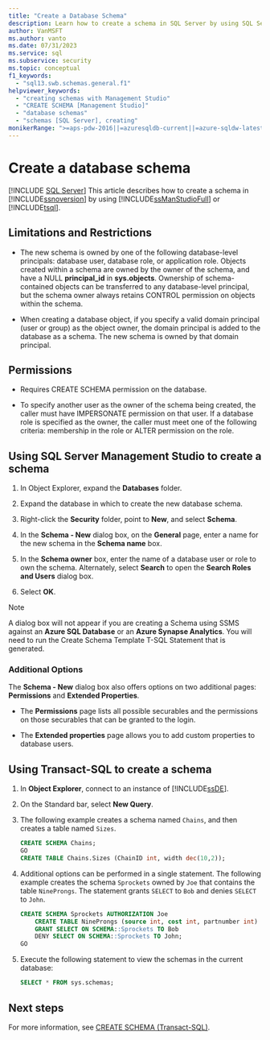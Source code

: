 ```yaml
---
title: "Create a Database Schema"
description: Learn how to create a schema in SQL Server by using SQL Server Management Studio or Transact-SQL, including limitations and restrictions.
author: VanMSFT
ms.author: vanto
ms.date: 07/31/2023
ms.service: sql
ms.subservice: security
ms.topic: conceptual
f1_keywords:
  - "sql13.swb.schemas.general.f1"
helpviewer_keywords:
  - "creating schemas with Management Studio"
  - "CREATE SCHEMA [Management Studio]"
  - "database schemas"
  - "schemas [SQL Server], creating"
monikerRange: ">=aps-pdw-2016||=azuresqldb-current||=azure-sqldw-latest||>=sql-server-2016||>=sql-server-linux-2017||=azuresqldb-mi-current"
---
```

# Create a database schema

[!INCLUDE [SQL Server](../../../includes/applies-to-version/sql-asdb-asdbmi-asa-pdw.md)]
  This article describes how to create a schema in [!INCLUDE[ssnoversion](../../../includes/ssnoversion-md.md)] by using [!INCLUDE[ssManStudioFull](../../../includes/ssmanstudiofull-md.md)] or [!INCLUDE[tsql](../../../includes/tsql-md.md)].
  
## <a name="Restrictions"></a> Limitations and Restrictions  
  
- The new schema is owned by one of the following database-level principals: database user, database role, or application role. Objects created within a schema are owned by the owner of the schema, and have a NULL **principal_id** in **sys.objects**. Ownership of schema-contained objects can be transferred to any database-level principal, but the schema owner always retains CONTROL permission on objects within the schema.  
  
- When creating a database object, if you specify a valid domain principal (user or group) as the object owner, the domain principal is added to the database as a schema. The new schema is owned by that domain principal.  
  
## <a name="Permissions"></a> Permissions  
  
- Requires CREATE SCHEMA permission on the database.  
  
- To specify another user as the owner of the schema being created, the caller must have IMPERSONATE permission on that user. If a database role is specified as the owner, the caller must meet one of the following criteria: membership in the role or ALTER permission on the role.  
  
## <a name="SSMSProcedure"></a> Using SQL Server Management Studio to create a schema 
  
1. In Object Explorer, expand the **Databases** folder.  
  
2. Expand the database in which to create the new database schema.  
  
3. Right-click the **Security** folder, point to **New**, and select **Schema**.  
  
4. In the **Schema - New** dialog box, on the **General** page, enter a name for the new schema in the **Schema name** box.  
  
5. In the **Schema owner** box, enter the name of a database user or role to own the schema. Alternately, select **Search** to open the **Search Roles and Users** dialog box.  
  
6. Select **OK**.

> [!NOTE]
> A dialog box will not appear if you are creating a Schema using SSMS against an **Azure SQL Database** or an **Azure Synapse Analytics**. You will need to run the Create Schema Template T-SQL Statement that is generated.
  
### Additional Options

The **Schema - New** dialog box also offers options on two additional pages: **Permissions** and **Extended Properties**.  
  
- The **Permissions** page lists all possible securables and the permissions on those securables that can be granted to the login.  
  
- The **Extended properties** page allows you to add custom properties to database users.  
  
## <a name="TsqlProcedure"></a> Using Transact-SQL to create a schema
  
1. In **Object Explorer**, connect to an instance of [!INCLUDE[ssDE](../../../includes/ssde-md.md)].  
  
2. On the Standard bar, select **New Query**.  
  
3. The following example creates a schema named `Chains`, and then creates a table named `Sizes`.

   ```sql  
   CREATE SCHEMA Chains;
   GO
   CREATE TABLE Chains.Sizes (ChainID int, width dec(10,2));
   ```

4. Additional options can be performed in a single statement. The following example creates the schema `Sprockets` owned by `Joe` that contains the table `NineProngs`. The statement grants `SELECT` to `Bob` and denies `SELECT` to `John`.  

   ```sql  
   CREATE SCHEMA Sprockets AUTHORIZATION Joe  
       CREATE TABLE NineProngs (source int, cost int, partnumber int)  
       GRANT SELECT ON SCHEMA::Sprockets TO Bob  
       DENY SELECT ON SCHEMA::Sprockets TO John;  
   GO  
   ```

5. Execute the following statement to view the schemas in the current database:

   ```sql
   SELECT * FROM sys.schemas;
   ```

## Next steps

For more information, see [CREATE SCHEMA &#40;Transact-SQL&#41;](../../../t-sql/statements/create-schema-transact-sql.md).  
